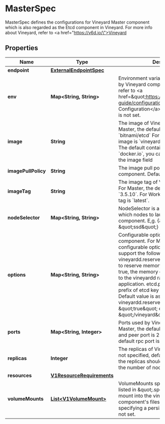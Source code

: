 

# MasterSpec

MasterSpec defines the configurations for Vineyard Master component which is also regarded as the Etcd component in Vineyard. For more info about Vineyard, refer to <a href=\"https://v6d.io/\">Vineyard</a>
## Properties

Name | Type | Description | Notes
------------ | ------------- | ------------- | -------------
**endpoint** | [**ExternalEndpointSpec**](ExternalEndpointSpec.md) |  |  [optional]
**env** | **Map&lt;String, String&gt;** | Environment variables that will be used by Vineyard component. For Master, refer to &lt;a href&#x3D;\&quot;https://etcd.io/docs/v3.5/op-guide/configuration/\&quot;&gt;Etcd Configuration&lt;/a&gt; for more info Default is not set. |  [optional]
**image** | **String** | The image of Vineyard component. For Master, the default image is &#x60;bitnami/etcd&#x60; For Worker, the default image is &#x60;vineyardcloudnative/vineyardd&#x60; The default container registry is &#x60;docker.io&#x60;, you can change it by setting the image field |  [optional]
**imagePullPolicy** | **String** | The image pull policy of Vineyard component. Default is &#x60;IfNotPresent&#x60;. |  [optional]
**imageTag** | **String** | The image tag of Vineyard component. For Master, the default image tag is &#x60;3.5.10&#x60;. For Worker, the default image tag is &#x60;latest&#x60;. |  [optional]
**nodeSelector** | **Map&lt;String, String&gt;** | NodeSelector is a selector to choose which nodes to launch the Vineyard component. E,g. {\&quot;disktype\&quot;: \&quot;ssd\&quot;} |  [optional]
**options** | **Map&lt;String, String&gt;** | Configurable options for Vineyard component. For Master, there is no configurable options. For Worker, support the following options.    vineyardd.reserve.memory: (Bool) where to reserve memory for vineyardd                             If set to true, the memory quota will be counted to the vineyardd rather than the application.   etcd.prefix: (String) the prefix of etcd key for vineyard objects    Default value is as follows.      vineyardd.reserve.memory: \&quot;true\&quot;     etcd.prefix: \&quot;/vineyard\&quot; |  [optional]
**ports** | **Map&lt;String, Integer&gt;** | Ports used by Vineyard component. For Master, the default client port is 2379 and peer port is 2380. For Worker, the default rpc port is 9600. |  [optional]
**replicas** | **Integer** | The replicas of Vineyard component. If not specified, defaults to 1. For worker, the replicas should not be greater than the number of nodes in the cluster |  [optional]
**resources** | [**V1ResourceRequirements**](V1ResourceRequirements.md) |  |  [optional]
**volumeMounts** | [**List&lt;V1VolumeMount&gt;**](V1VolumeMount.md) | VolumeMounts specifies the volumes listed in \&quot;.spec.volumes\&quot; to mount into the vineyard runtime component&#39;s filesystem. It is useful for specifying a persistent storage. Default is not set. |  [optional]



